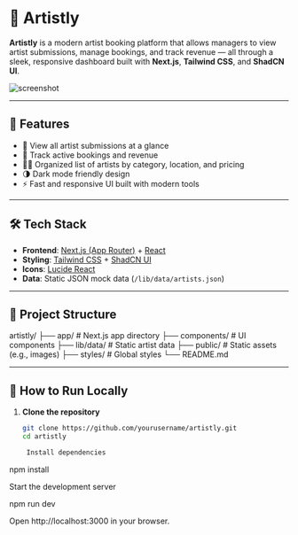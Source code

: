 # 🎤 Artistly

**Artistly** is a modern artist booking platform that allows managers to view artist submissions, manage bookings, and track revenue — all through a sleek, responsive dashboard built with **Next.js**, **Tailwind CSS**, and **ShadCN UI**.

![screenshot](public/preview.png) <!-- Optional preview image -->

---

## 🚀 Features

- 🎨 View all artist submissions at a glance
- 📅 Track active bookings and revenue
- 🧑‍🎤 Organized list of artists by category, location, and pricing
- 🌗 Dark mode friendly design
- ⚡ Fast and responsive UI built with modern tools

---

## 🛠️ Tech Stack

- **Frontend**: [Next.js (App Router)](https://nextjs.org/docs/app) + [React](https://react.dev/)
- **Styling**: [Tailwind CSS](https://tailwindcss.com/) + [ShadCN UI](https://ui.shadcn.com/)
- **Icons**: [Lucide React](https://lucide.dev/)
- **Data**: Static JSON mock data (`/lib/data/artists.json`)

---

## 📂 Project Structure

artistly/
├── app/ # Next.js app directory
├── components/ # UI components
├── lib/data/ # Static artist data
├── public/ # Static assets (e.g., images)
├── styles/ # Global styles
└── README.md

---

## 🚧 How to Run Locally

1. **Clone the repository**

   ```bash
   git clone https://github.com/yourusername/artistly.git
   cd artistly

    Install dependencies
   ```

npm install

Start the development server

npm run dev

Open http://localhost:3000 in your browser.

